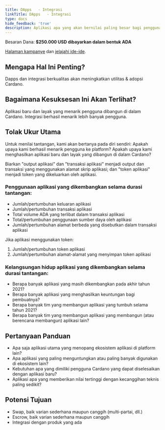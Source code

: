 ```yaml
---
title: DApps   - Integrasi
linkTitle: DApps   - Integrasi
type: docs
hide_feedback: 'true'
description: Aplikasi apa yang akan bernilai paling besar bagi pengguna pada tahun 2022?
---
```


Besaran Dana: **$250.000 USD dibayarkan dalam bentuk ADA**

[Halaman kampanye](https://github.com/Catalyst-Challenges/F7-DApps-and-Integrations) dan [jelajahi ide-ide](https://quality-assurance-dao.gitbook.io/catalyst-fund-7-challenges/fund-7/dapps-and-integrations).

## Mengapa Hal Ini Penting?

Dapps dan integrasi berkualitas akan meningkatkan utilitas &amp; adopsi Cardano.

## Bagaimana Kesuksesan Ini Akan Terlihat?

Aplikasi baru dan layak yang menarik pengguna dibangun di dalam Cardano. Integrasi berhasil menarik lebih banyak pengguna.

## Tolak Ukur Utama

Untuk menilai tantangan, kami akan bertanya pada diri sendiri: Apakah upaya kami berhasil menarik pengguna ke platform? Apakah upaya kami menghasilkan aplikasi baru dan layak yang dibangun di dalam Cardano?

Biarkan "output aplikasi" dan "transaksi aplikasi" menjadi output dan transaksi yang menggunakan alamat skrip aplikasi; dan "token aplikasi" menjadi token yang dikeluarkan oleh aplikasi.

### Penggunaan aplikasi yang dikembangkan selama durasi tantangan:

- Jumlah/pertumbuhan keluaran aplikasi
- Jumlah/pertumbuhan transaksi aplikasi
- Total volume ADA yang terlibat dalam transaksi aplikasi
- Total/pertumbuhan penggunaan sumber daya oleh aplikasi
- Jumlah/pertumbuhan alamat berbeda yang disebutkan dalam transaksi aplikasi

Jika aplikasi menggunakan token:

1. Jumlah/pertumbuhan token aplikasi
2. Jumlah/pertumbuhan alamat-alamat yang menyimpan token aplikasi

### Kelangsungan hidup aplikasi yang dikembangkan selama durasi tantangan:

- Berapa banyak aplikasi yang masih dikembangkan pada akhir tahun 2021?
- Berapa banyak aplikasi yang menghasilkan keuntungan bagi pembuatnya?
- Berapa banyak tim yang membangun aplikasi yang tumbuh selama tahun 2021?
- Berapa banyak tim yang membangun aplikasi yang membangun (atau berencana membangun) aplikasi lain?

## Pertanyaan Panduan

- Apa saja aplikasi utama yang menopang ekosistem aplikasi di platform lain?
- Apa aplikasi yang paling menguntungkan atau paling banyak digunakan di ekosistem lain?
- Kebutuhan apa yang dimiliki pengguna Cardano yang dapat diselesaikan dengan aplikasi baru?
- Aplikasi apa yang memberikan nilai tertinggi dengan kecanggihan teknis paling sedikit?

## Potensi Tujuan

- Swap, baik varian sederhana maupun canggih (multi-partai, dll.)
- Escrow, baik varian sederhana maupun canggih
- Integrasi dengan produk yang ada
